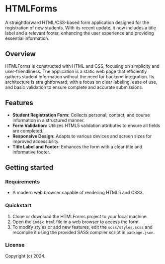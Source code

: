 # HTMLForms

A straightforward HTML/CSS-based form application designed for the registration of new students. With its recent update, it now includes a title label and a relevant footer, enhancing the user experience and providing essential information.

## Overview

HTMLForms is constructed with HTML and CSS, focusing on simplicity and user-friendliness. The application is a static web page that efficiently gathers student information without the need for backend integration. Its architecture is straightforward, with a focus on clear labeling, ease of use, and basic validation to ensure complete and accurate submissions.

## Features

- **Student Registration Form:** Collects personal, contact, and course information in a structured manner.
- **Form Validation:** Utilizes HTML5 validation attributes to ensure all fields are completed.
- **Responsive Design:** Adapts to various devices and screen sizes for improved accessibility.
- **Title Label and Footer:** Enhances the form with a clear title and informative footer.

## Getting started

### Requirements

- A modern web browser capable of rendering HTML5 and CSS3.

### Quickstart

1. Clone or download the HTMLForms project to your local machine.
2. Open the `index.html` file in a web browser to access the form.
3. To modify styles or add new features, edit the `scss/styles.scss` and recompile it using the provided SASS compiler script in `package.json`.

### License

Copyright (c) 2024.